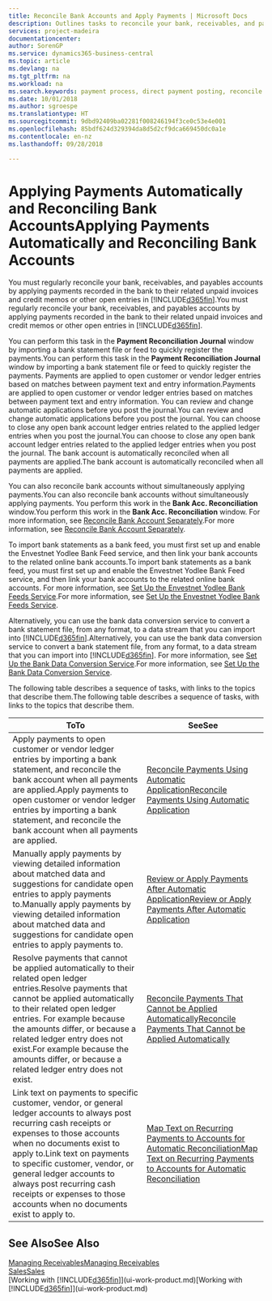 ```yaml
---
title: Reconcile Bank Accounts and Apply Payments | Microsoft Docs
description: Outlines tasks to reconcile your bank, receivables, and payables accounts, post cash receipts or expenses, and apply payments automatically.
services: project-madeira
documentationcenter: 
author: SorenGP
ms.service: dynamics365-business-central
ms.topic: article
ms.devlang: na
ms.tgt_pltfrm: na
ms.workload: na
ms.search.keywords: payment process, direct payment posting, reconcile payment, expenses, cash receipts
ms.date: 10/01/2018
ms.author: sgroespe
ms.translationtype: HT
ms.sourcegitcommit: 9dbd92409ba02281f008246194f3ce0c53e4e001
ms.openlocfilehash: 85bdf624d329394da8d5d2cf9dca669450dc0a1e
ms.contentlocale: en-nz
ms.lasthandoff: 09/28/2018

---
```

# <a name="applying-payments-automatically-and-reconciling-bank-accounts"></a><span data-ttu-id="03b52-103">Applying Payments Automatically and Reconciling Bank Accounts</span><span class="sxs-lookup"><span data-stu-id="03b52-103">Applying Payments Automatically and Reconciling Bank Accounts</span></span>
<span data-ttu-id="03b52-104">You must regularly reconcile your bank, receivables, and payables accounts by applying payments recorded in the bank to their related unpaid invoices and credit memos or other open entries in [!INCLUDE[d365fin](includes/d365fin_long_md.md)].</span><span class="sxs-lookup"><span data-stu-id="03b52-104">You must regularly reconcile your bank, receivables, and payables accounts by applying payments recorded in the bank to their related unpaid invoices and credit memos or other open entries in [!INCLUDE[d365fin](includes/d365fin_long_md.md)].</span></span>  

<span data-ttu-id="03b52-105">You can perform this task in the **Payment Reconciliation Journal** window by importing a bank statement file or feed to quickly register the payments.</span><span class="sxs-lookup"><span data-stu-id="03b52-105">You can perform this task in the **Payment Reconciliation Journal** window by importing a bank statement file or feed to quickly register the payments.</span></span> <span data-ttu-id="03b52-106">Payments are applied to open customer or vendor ledger entries based on matches between payment text and entry information.</span><span class="sxs-lookup"><span data-stu-id="03b52-106">Payments are applied to open customer or vendor ledger entries based on matches between payment text and entry information.</span></span> <span data-ttu-id="03b52-107">You can review and change automatic applications before you post the journal.</span><span class="sxs-lookup"><span data-stu-id="03b52-107">You can review and change automatic applications before you post the journal.</span></span> <span data-ttu-id="03b52-108">You can choose to close any open bank account ledger entries related to the applied ledger entries when you post the journal.</span><span class="sxs-lookup"><span data-stu-id="03b52-108">You can choose to close any open bank account ledger entries related to the applied ledger entries when you post the journal.</span></span> <span data-ttu-id="03b52-109">The bank account is automatically reconciled when all payments are applied.</span><span class="sxs-lookup"><span data-stu-id="03b52-109">The bank account is automatically reconciled when all payments are applied.</span></span>

<span data-ttu-id="03b52-110">You can also reconcile bank accounts without simultaneously applying payments.</span><span class="sxs-lookup"><span data-stu-id="03b52-110">You can also reconcile bank accounts without simultaneously applying payments.</span></span> <span data-ttu-id="03b52-111">You perform this work in the **Bank Acc. Reconciliation** window.</span><span class="sxs-lookup"><span data-stu-id="03b52-111">You perform this work in the **Bank Acc. Reconciliation** window.</span></span> <span data-ttu-id="03b52-112">For more information, see [Reconcile Bank Account Separately](bank-how-reconcile-bank-accounts-separately.md).</span><span class="sxs-lookup"><span data-stu-id="03b52-112">For more information, see [Reconcile Bank Account Separately](bank-how-reconcile-bank-accounts-separately.md).</span></span>   

<span data-ttu-id="03b52-113">To import bank statements as a bank feed, you must first set up and enable the Envestnet Yodlee Bank Feed service, and then link your bank accounts to the related online bank accounts.</span><span class="sxs-lookup"><span data-stu-id="03b52-113">To import bank statements as a bank feed, you must first set up and enable the Envestnet Yodlee Bank Feed service, and then link your bank accounts to the related online bank accounts.</span></span> <span data-ttu-id="03b52-114">For more information, see [Set Up the Envestnet Yodlee Bank Feeds Service](bank-how-setup-bank-statement-service.md).</span><span class="sxs-lookup"><span data-stu-id="03b52-114">For more information, see [Set Up the Envestnet Yodlee Bank Feeds Service](bank-how-setup-bank-statement-service.md).</span></span>  

<span data-ttu-id="03b52-115">Alternatively, you can use the bank data conversion service to convert a bank statement file, from any format, to a data stream that you can import into [!INCLUDE[d365fin](includes/d365fin_long_md.md)].</span><span class="sxs-lookup"><span data-stu-id="03b52-115">Alternatively, you can use the bank data conversion service to convert a bank statement file, from any format, to a data stream that you can import into [!INCLUDE[d365fin](includes/d365fin_long_md.md)].</span></span> <span data-ttu-id="03b52-116">For more information, see [Set Up the Bank Data Conversion Service](bank-how-setup-bank-data-conversion-service.md).</span><span class="sxs-lookup"><span data-stu-id="03b52-116">For more information, see [Set Up the Bank Data Conversion Service](bank-how-setup-bank-data-conversion-service.md).</span></span>  

<span data-ttu-id="03b52-117">The following table describes a sequence of tasks, with links to the topics that describe them.</span><span class="sxs-lookup"><span data-stu-id="03b52-117">The following table describes a sequence of tasks, with links to the topics that describe them.</span></span>  

| <span data-ttu-id="03b52-118">To</span><span class="sxs-lookup"><span data-stu-id="03b52-118">To</span></span> | <span data-ttu-id="03b52-119">See</span><span class="sxs-lookup"><span data-stu-id="03b52-119">See</span></span> |
| --- | --- |
| <span data-ttu-id="03b52-120">Apply payments to open customer or vendor ledger entries by importing a bank statement, and reconcile the bank account when all payments are applied.</span><span class="sxs-lookup"><span data-stu-id="03b52-120">Apply payments to open customer or vendor ledger entries by importing a bank statement, and reconcile the bank account when all payments are applied.</span></span> |[<span data-ttu-id="03b52-121">Reconcile Payments Using Automatic Application</span><span class="sxs-lookup"><span data-stu-id="03b52-121">Reconcile Payments Using Automatic Application</span></span>](receivables-how-reconcile-payments-auto-application.md) |
| <span data-ttu-id="03b52-122">Manually apply payments by viewing detailed information about matched data and suggestions for candidate open entries to apply payments to.</span><span class="sxs-lookup"><span data-stu-id="03b52-122">Manually apply payments by viewing detailed information about matched data and suggestions for candidate open entries to apply payments to.</span></span> |[<span data-ttu-id="03b52-123">Review or Apply Payments After Automatic Application</span><span class="sxs-lookup"><span data-stu-id="03b52-123">Review or Apply Payments After Automatic Application</span></span>](receivables-how-review-apply-payments-auto-application.md) |
| <span data-ttu-id="03b52-124">Resolve payments that cannot be applied automatically to their related open ledger entries.</span><span class="sxs-lookup"><span data-stu-id="03b52-124">Resolve payments that cannot be applied automatically to their related open ledger entries.</span></span> <span data-ttu-id="03b52-125">For example because the amounts differ, or because a related ledger entry does not exist.</span><span class="sxs-lookup"><span data-stu-id="03b52-125">For example because the amounts differ, or because a related ledger entry does not exist.</span></span> |[<span data-ttu-id="03b52-126">Reconcile Payments That Cannot be Applied Automatically</span><span class="sxs-lookup"><span data-stu-id="03b52-126">Reconcile Payments That Cannot be Applied Automatically</span></span>](receivables-how-reconcile-payments-cannot-apply-auto.md) |
| <span data-ttu-id="03b52-127">Link text on payments to specific customer, vendor, or general ledger accounts to always post recurring cash receipts or expenses to those accounts when no documents exist to apply to.</span><span class="sxs-lookup"><span data-stu-id="03b52-127">Link text on payments to specific customer, vendor, or general ledger accounts to always post recurring cash receipts or expenses to those accounts when no documents exist to apply to.</span></span> |[<span data-ttu-id="03b52-128">Map Text on Recurring Payments to Accounts for Automatic Reconciliation</span><span class="sxs-lookup"><span data-stu-id="03b52-128">Map Text on Recurring Payments to Accounts for Automatic Reconciliation</span></span>](receivables-how-map-text-recurring-payments-accounts-auto-reconcilliation.md) |

## <a name="see-also"></a><span data-ttu-id="03b52-129">See Also</span><span class="sxs-lookup"><span data-stu-id="03b52-129">See Also</span></span>
[<span data-ttu-id="03b52-130">Managing Receivables</span><span class="sxs-lookup"><span data-stu-id="03b52-130">Managing Receivables</span></span>](receivables-manage-receivables.md)  
[<span data-ttu-id="03b52-131">Sales</span><span class="sxs-lookup"><span data-stu-id="03b52-131">Sales</span></span>](sales-manage-sales.md)  
<span data-ttu-id="03b52-132">[Working with [!INCLUDE[d365fin](includes/d365fin_md.md)]](ui-work-product.md)</span><span class="sxs-lookup"><span data-stu-id="03b52-132">[Working with [!INCLUDE[d365fin](includes/d365fin_md.md)]](ui-work-product.md)</span></span>

